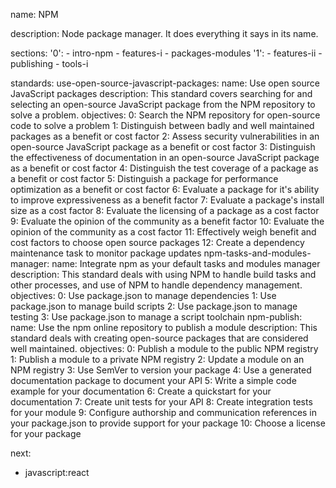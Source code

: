 name: NPM

description: Node package manager. It does everything it says in its name.

sections:
  '0':
    - intro-npm
    - features-i
    - packages-modules
  '1':
    - features-ii
    - publishing
    - tools-i

standards:
  use-open-source-javascript-packages:
    name: Use open source JavaScript packages
    description: This standard covers searching for and selecting an open-source JavaScript package from the NPM repository to solve a problem.
    objectives:
      0: Search the NPM repository for open-source code to solve a problem
      1: Distinguish between badly and well maintained packages as a benefit or cost factor
      2: Assess security vulnerabilities in an open-source JavaScript package as a benefit or cost factor
      3: Distinguish the effectiveness of documentation in an open-source JavaScript package as a benefit or cost factor
      4: Distinguish the test coverage of a package as a benefit or cost factor
      5: Distinguish a package for performance optimization as a benefit or cost factor
      6: Evaluate a package for it's ability to improve expressiveness as a benefit factor
      7: Evaluate a package's install size as a cost factor
      8: Evaluate the licensing of a package as a cost factor
      9: Evaluate the opinion of the community as a benefit factor
      10: Evaluate the opinion of the community as a cost factor
      11: Effectively weigh benefit and cost factors to choose open source packages
      12: Create a dependency maintenance task to monitor package updates
  npm-tasks-and-modules-manager:
    name: Integrate npm as your default tasks and modules manager
    description: This standard deals with using NPM to handle build tasks and other processes, and use of NPM to handle dependency management.
    objectives:
      0: Use package.json to manage dependencies
      1: Use package.json to manage build scripts
      2: Use package.json to manage testing
      3: Use package.json to manage a script toolchain
  npm-publish:
    name: Use the npm online repository to publish a module
    description: This standard deals with creating open-source packages that are considered well maintained.
    objectives:
      0: Publish a module to the public NPM registry
      1: Publish a module to a private NPM registry
      2: Update a module on an NPM registry
      3: Use SemVer to version your package
      4: Use a generated documentation package to document your API
      5: Write a simple code example for your documentation
      6: Create a quickstart for your documentation
      7: Create unit tests for your API
      8: Create integration tests for your module
      9: Configure authorship and communication references in your package.json to provide support for your package
      10: Choose a license for your package


next:
  - javascript:react
 
